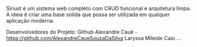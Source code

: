 
Siriust é um sistema web completo com CRUD funcional e arquitetura limpa. A ideia é criar uma base sólida que possa ser utilizada em qualquer aplicação moderna.



Desenvolvedores do Projeto: Github
Alexandre Cauê - https://github.com/AlexandreCaueSouzaDaSilva
Laryssa Mileide
Caio ...
